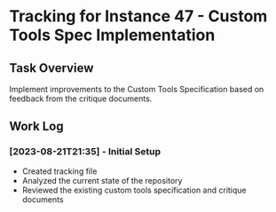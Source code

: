 # Tracking for Instance 47 - Custom Tools Spec Implementation

## Task Overview
Implement improvements to the Custom Tools Specification based on feedback from the critique documents.

## Work Log

### [2023-08-21T21:35] - Initial Setup
- Created tracking file
- Analyzed the current state of the repository
- Reviewed the existing custom tools specification and critique documents